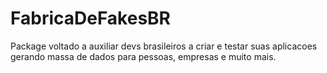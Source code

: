 # FabricaDeFakesBR
Package voltado a auxiliar devs brasileiros a criar e testar suas aplicacoes gerando massa de dados para pessoas, empresas e muito mais.
